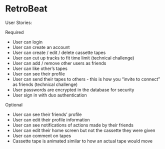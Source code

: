 # RetroBeat

User Stories:

Required
- User can login
- User can create an account
- User can create / edit / delete cassette tapes
- User can cut up tracks to fit time limit (technical challenge)
- User can add / remove other users as friends
- User can like other’s tapes
- User can see their profile
- User can send their tapes to others - this is how you “invite to connect” as friends (technical challenge)
- User passwords are encrypted in the database for security
- User sign in with duo authentication

Optional
- User can see their friends’ profile
- User can edit their profile information
- User can see notifications of actions made by their friends
- User can edit their home screen but not the cassette they were given
- User can comment on tapes
- Cassette tape is animated similar to how an actual tape would move
